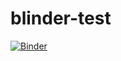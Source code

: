 # blinder-test
[![Binder](https://mybinder.org/badge_logo.svg)](https://mybinder.org/v2/gh/MarianaEel/blinder-test.git/HEAD)

